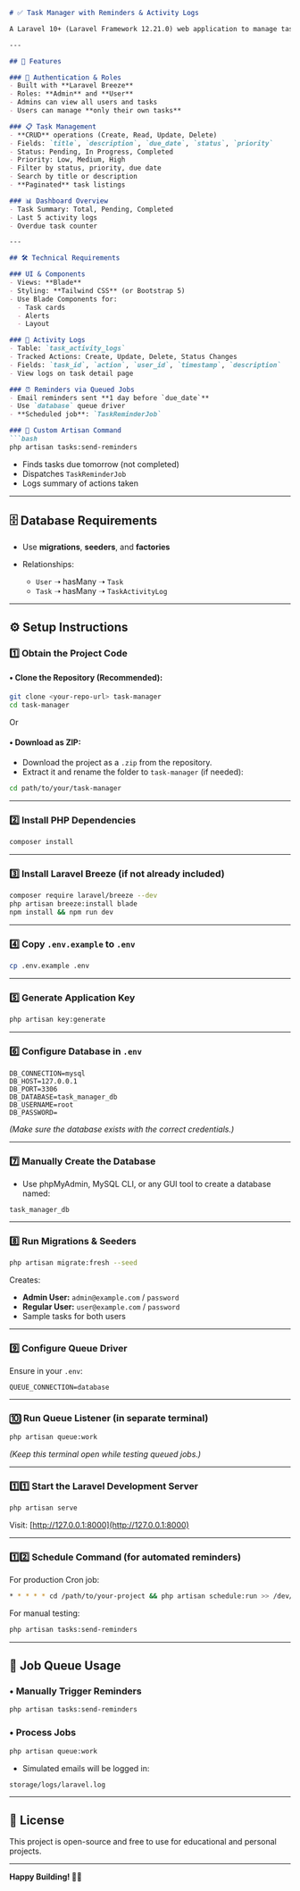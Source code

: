 
````markdown
# ✅ Task Manager with Reminders & Activity Logs

A Laravel 10+ (Laravel Framework 12.21.0) web application to manage tasks with user authentication, activity logs, and email reminders using queued jobs.

---

## 🚀 Features

### 🔐 Authentication & Roles
- Built with **Laravel Breeze**
- Roles: **Admin** and **User**
- Admins can view all users and tasks
- Users can manage **only their own tasks**

### 📋 Task Management
- **CRUD** operations (Create, Read, Update, Delete)
- Fields: `title`, `description`, `due_date`, `status`, `priority`
- Status: Pending, In Progress, Completed
- Priority: Low, Medium, High
- Filter by status, priority, due date
- Search by title or description
- **Paginated** task listings

### 📊 Dashboard Overview
- Task Summary: Total, Pending, Completed
- Last 5 activity logs
- Overdue task counter

---

## 🛠 Technical Requirements

### UI & Components
- Views: **Blade**
- Styling: **Tailwind CSS** (or Bootstrap 5)
- Use Blade Components for:
  - Task cards
  - Alerts
  - Layout

### 📜 Activity Logs
- Table: `task_activity_logs`
- Tracked Actions: Create, Update, Delete, Status Changes
- Fields: `task_id`, `action`, `user_id`, `timestamp`, `description`
- View logs on task detail page

### ⏰ Reminders via Queued Jobs
- Email reminders sent **1 day before `due_date`**
- Use `database` queue driver
- **Scheduled job**: `TaskReminderJob`

### 🧰 Custom Artisan Command
```bash
php artisan tasks:send-reminders
````

* Finds tasks due tomorrow (not completed)
* Dispatches `TaskReminderJob`
* Logs summary of actions taken

---

## 🗄 Database Requirements

* Use **migrations**, **seeders**, and **factories**
* Relationships:

  * `User` ➝ hasMany ➝ `Task`
  * `Task` ➝ hasMany ➝ `TaskActivityLog`

---

## ⚙️ Setup Instructions

### 1️⃣ Obtain the Project Code

#### • Clone the Repository (Recommended):

```bash
git clone <your-repo-url> task-manager
cd task-manager
```
Or
#### • Download as ZIP:

* Download the project as a `.zip` from the repository.
* Extract it and rename the folder to `task-manager` (if needed):

```bash
cd path/to/your/task-manager
```

---

### 2️⃣ Install PHP Dependencies

```bash
composer install
```

---

### 3️⃣ Install Laravel Breeze (if not already included)

```bash
composer require laravel/breeze --dev
php artisan breeze:install blade
npm install && npm run dev
```

---

### 4️⃣ Copy `.env.example` to `.env`

```bash
cp .env.example .env
```

---

### 5️⃣ Generate Application Key

```bash
php artisan key:generate
```

---

### 6️⃣ Configure Database in `.env`

```env
DB_CONNECTION=mysql
DB_HOST=127.0.0.1
DB_PORT=3306
DB_DATABASE=task_manager_db
DB_USERNAME=root
DB_PASSWORD=
```

*(Make sure the database exists with the correct credentials.)*

---

### 7️⃣ Manually Create the Database

* Use phpMyAdmin, MySQL CLI, or any GUI tool to create a database named:

```
task_manager_db
```

---

### 8️⃣ Run Migrations & Seeders

```bash
php artisan migrate:fresh --seed
```

Creates:

* **Admin User:** `admin@example.com` / `password`
* **Regular User:** `user@example.com` / `password`
* Sample tasks for both users

---

### 9️⃣ Configure Queue Driver

Ensure in your `.env`:

```env
QUEUE_CONNECTION=database
```

---

### 🔟 Run Queue Listener (in separate terminal)

```bash
php artisan queue:work
```

*(Keep this terminal open while testing queued jobs.)*

---

### 1️⃣1️⃣ Start the Laravel Development Server

```bash
php artisan serve
```

Visit: [http://127.0.0.1:8000](http://127.0.0.1:8000)

---

### 1️⃣2️⃣ Schedule Command (for automated reminders)

For production Cron job:

```bash
* * * * * cd /path/to/your-project && php artisan schedule:run >> /dev/null 2>&1
```

For manual testing:

```bash
php artisan tasks:send-reminders
```

---

## 📨 Job Queue Usage

### • Manually Trigger Reminders

```bash
php artisan tasks:send-reminders
```

### • Process Jobs

```bash
php artisan queue:work
```

* Simulated emails will be logged in:

```
storage/logs/laravel.log
```

---

## 📎 License

This project is open-source and free to use for educational and personal projects.

---

**Happy Building! 🧱🚀**
